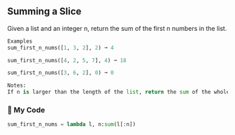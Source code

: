 ## Summing a Slice

Given a list and an integer n, return the sum of the first n numbers in the list.
```python
Examples
sum_first_n_nums([1, 3, 2], 2) ➞ 4

sum_first_n_nums([4, 2, 5, 7], 4) ➞ 18

sum_first_n_nums([3, 6, 2], 0) ➞ 0

Notes:
If n is larger than the length of the list, return the sum of the whole list.
```
### :snake: My Code
```python
sum_first_n_nums = lambda l, n:sum(l[:n])
```
